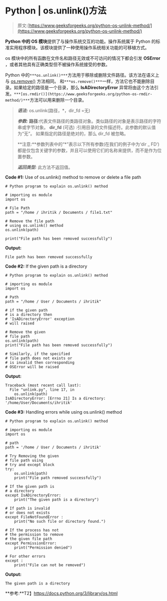 # Python | os.unlink()方法

> 原文:[https://www.geeksforgeeks.org/python-os-unlink-method/](https://www.geeksforgeeks.org/python-os-unlink-method/)

**Python 中的 OS 模块**提供了与操作系统交互的功能。操作系统属于 Python 的标准实用程序模块。该模块提供了一种使用操作系统相关功能的可移植方式。

os 模块中的所有函数在文件名和路径无效或不可访问的情况下都会引发 **OSError** ，或者其他具有正确类型但不被操作系统接受的参数。

Python 中的`***os.unlink()***`方法用于移除或删除文件路径。该方法在语义上与 [os.remove()](https://www.geeksforgeeks.org/python-os-remove-method/) 方法相同。
和`***os.remove()***`一样，方法它也不能删除目录。如果给定的路径是一个目录，那么 **IsADirectoryError** 异常将由这个方法引发。`***[os.rmdir()](https://www.geeksforgeeks.org/python-os-rmdir-method/)***`方法可以用来删除一个目录。

> ***语法:*** os.unlink(路径，*，dir_fd =无)
> 
> ***参数:***
> **路径**:代表文件路径的类路径对象。类似路径的对象是表示路径的字符串或字节对象。
> **dir_fd** (可选) :引用目录的文件描述符。此参数的默认值为“无”。
> 如果指定的路径是绝对的，那么 dir_fd 被忽略。
> 
> **注意:**参数列表中的“*”表示以下所有参数(在我们的例子中为‘dir _ FD’)都是仅包含关键字的参数，并且可以使用它们的名称来提供，而不是作为位置参数。
> 
> ***返回类型:*** 此方法不返回值。

**Code #1:** Use of os.unlink() method to remove or delete a file path

```
# Python program to explain os.unlink() method 

# importing os module 
import os

# File Path
path = "/home / ihritik / Documents / file1.txt"

# Remove the file path
# using os.unlink() method
os.unlink(path)

print("File path has been removed successfully")
```

**Output:**

```
File path has been removed successfully

```

**Code #2:** If the given path is a directory

```
# Python program to explain os.unlink() method 

# importing os module 
import os

# Path
path = "/home / User / Documents / ihritik"

# if the given path 
# is a directory then 
# 'IsADirectoryError' exception
# will raised 

# Remove the given
# file path
os.unlink(path)
print("File path has been removed successfully")

# Similarly, if the specified
# file path does not exists or  
# is invalid then corresponding
# OSError will be raised
```

**Output:**

```
Traceback (most recent call last):
  File "unlink.py", line 17, in 
    os.unlink(path)
IsADirectoryError: [Errno 21] Is a directory: '/home/User/Documents/ihritik'

```

**Code #3:** Handling errors while using os.unlink() method

```
# Python program to explain os.unlink() method 

# importing os module 
import os

# path
path = '/home / User / Documents / ihritik'

# Try Removing the given 
# file path using
# try and except block 
try:
    os.unlink(path)
    print("File path removed successfully")

# If the given path is 
# a directory
except IsADirectoryError:
    print("The given path is a directory")

# If path is invalid
# or does not exists
except FileNotFoundError :
    print("No such file or directory found.")

# If the process has not
# the permission to remove
# the given file path 
except PermissionError:
    print("Permission denied")

# For other errors
except :
    print("File can not be removed")
```

**Output:**

```
The given path is a directory

```

**参考:**T2】https://docs.python.org/3/library/os.html